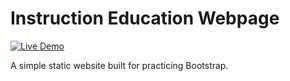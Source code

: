 # Instruction Education Webpage

[![Live Demo](https://img.shields.io/badge/Live%20Demo-Visit%20Site-blue?logo=github-pages&style=flat-square)](https://dtdev-hub.github.io/edu-simple-webpage/)

A simple static website built for practicing Bootstrap.
